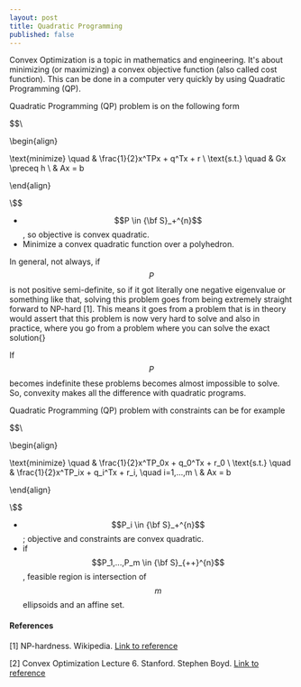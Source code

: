 ```yaml
---
layout: post
title: Quadratic Programming
published: false
---
```


Convex Optimization is a topic in mathematics and engineering. It's about minimizing (or maximizing) a convex objective function (also called cost function). 
This can be done in a computer very quickly by using Quadratic Programming (QP).

Quadratic Programming (QP) problem is on the following form

$$\\

\begin{align}

\text{minimize} \quad & \frac{1}{2}x^TPx + q^Tx + r \\
\text{s.t.} \quad & Gx \preceq h \\
& Ax = b

\end{align}

\\$$

* $$P \in {\bf S}_+^{n}$$, so objective is convex quadratic.
* Minimize a convex quadratic function over a polyhedron.

In general, not always, if $$P$$ is not positive semi-definite, so if it got literally one negative eigenvalue or something like that, solving this problem goes from being extremely straight forward to NP-hard [1]. This means it goes from a problem that is in theory would assert that this problem is now very hard to solve and also in practice, where you go from a problem where you can solve the exact solution{}

If $$P$$ becomes indefinite these problems becomes almost impossible to solve. So, convexity makes all the difference with quadratic programs. 

Quadratic Programming (QP) problem with constraints can be for example

$$\\

\begin{align}

\text{minimize} \quad & \frac{1}{2}x^TP_0x + q_0^Tx + r_0 \\
\text{s.t.} \quad & \frac{1}{2}x^TP_ix + q_i^Tx + r_i, \quad i=1,...,m \\
& Ax = b

\end{align}

\\$$

* $$P_i \in {\bf S}_+^{n}$$; objective and constraints are convex quadratic.
* if $$P_1,...,P_m \in {\bf S}_{++}^{n}$$, feasible region is intersection of $$m$$ ellipsoids and an affine set.




#### References

[1] NP-hardness. Wikipedia. [Link to reference](https://en.wikipedia.org/wiki/NP-hardness)

[2] Convex Optimization Lecture 6. Stanford. Stephen Boyd. [Link to reference](https://www.youtube.com/watch?v=-T9cloGG_80&t=631s) 






